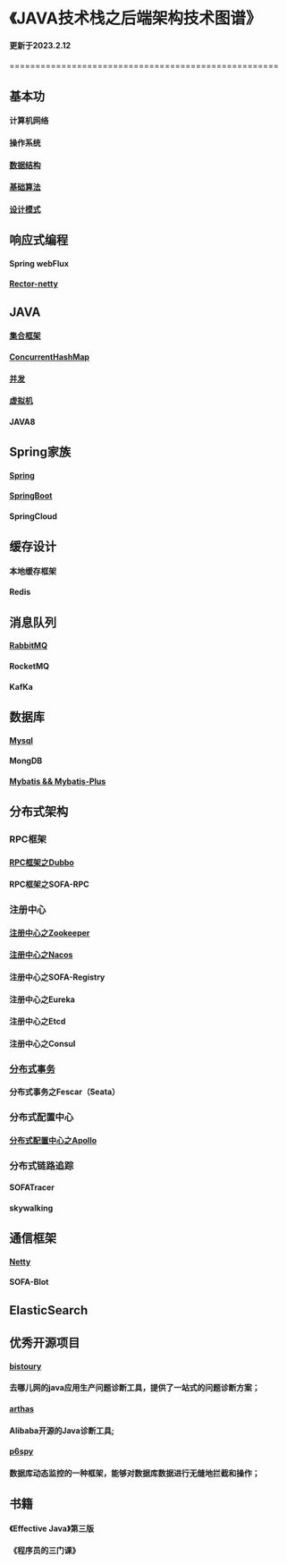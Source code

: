 # 《JAVA技术栈之后端架构技术图谱》

#### 更新于2023.2.12

====================================================

## 基本功

#### 计算机网络

#### 操作系统

#### [数据结构](http://luckylau.tech/tags/数据结构/)

#### [基础算法](https://github.com/Luckylau/my-algorithm-training)

#### [设计模式](http://luckylau.tech/tags/设计模式/)



## 响应式编程

#### Spring webFlux

#### [Rector-netty](https://github.com/reactor/reactor-netty)



## JAVA

####       [集合框架](http://luckylau.tech/2017/05/16/你懂java吗-5/)

####       [ConcurrentHashMap](http://luckylau.tech/2018/06/06/concurrentHashmap的设计之美/)

####       [并发](http://luckylau.tech/tags/java并发编程/)

####       [虚拟机](http://luckylau.tech/tags/java虚拟机/)

####       JAVA8



## Spring家族

####               [Spring](http://luckylau.tech/tags/Spring/)

####               [SpringBoot](http://luckylau.tech/tags/SpringBoot/)

####               SpringCloud



## 缓存设计

####                     本地缓存框架

####                     Redis



##          消息队列

####                     [RabbitMQ](http://luckylau.tech/tags/rabbitmq/)

####                     RocketMQ

#### KafKa



## 数据库

####          [Mysql](http://luckylau.tech/tags/MySql/)

####          MongDB

#### [Mybatis && Mybatis-Plus](http://luckylau.tech/tags/Mybatis/)



## 分布式架构

### RPC框架

####                [RPC框架之Dubbo](http://luckylau.tech/tags/Dubbo/)

#### RPC框架之SOFA-RPC



### 注册中心

####                   [注册中心之Zookeeper](http://luckylau.tech/tags/Zookeeper/)

####                   [注册中心之Nacos](http://luckylau.tech/tags/Nacos/)

#### 注册中心之SOFA-Registry

####                   注册中心之Eureka

#### 注册中心之Etcd

#### 注册中心之Consul



###          [分布式事务](http://luckylau.tech/2018/03/12/分布式系统基础理论-2/)

####                   分布式事务之Fescar（Seata）



###         分布式配置中心

#### [分布式配置中心之Apollo](https://github.com/Luckylau/easy-apollo)



### 分布式链路追踪

#### SOFATracer

#### skywalking



## 通信框架

#### [Netty](http://luckylau.tech/tags/Netty/)

#### SOFA-Blot



## ElasticSearch



## 优秀开源项目

#### [bistoury](https://github.com/qunarcorp/bistoury)

####     去哪儿网的java应用生产问题诊断工具，提供了一站式的问题诊断方案；

#### [arthas](https://github.com/alibaba/arthas)

#### Alibaba开源的Java诊断工具;

#### [p6spy](https://github.com/p6spy/p6spy)

#### 数据库动态监控的一种框架，能够对数据库数据进行无缝地拦截和操作；



## 书籍

#### 《Effective Java》第三版

#### 《程序员的三门课》
